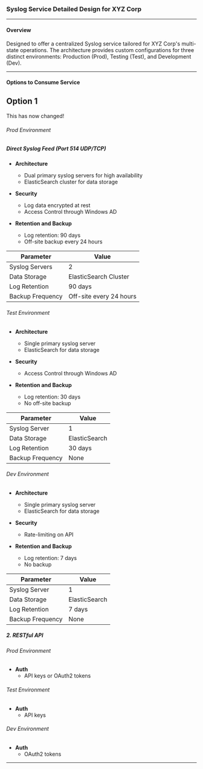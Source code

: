 ### Syslog Service Detailed Design for XYZ Corp

---

#### Overview

Designed to offer a centralized Syslog service tailored for XYZ Corp's multi-state operations. The architecture provides custom configurations for three distinct environments: Production (Prod), Testing (Test), and Development (Dev).

---

#### Options to Consume Service

## Option 1
This has now changed!

###### Prod Environment

##### Direct Syslog Feed (Port 514 UDP/TCP)

- **Architecture**
  - Dual primary syslog servers for high availability
  - ElasticSearch cluster for data storage
  
- **Security**
  - Log data encrypted at rest
  - Access Control through Windows AD

- **Retention and Backup**
  - Log retention: 90 days
  - Off-site backup every 24 hours

<center>

| Parameter          | Value                  |
|--------------------|------------------------|
| Syslog Servers     | 2                      |
| Data Storage       | ElasticSearch Cluster  |
| Log Retention      | 90 days                |
| Backup Frequency   | Off-site every 24 hours|

</center>

###### Test Environment

- **Architecture**
  - Single primary syslog server
  - ElasticSearch for data storage
  
- **Security**
  - Access Control through Windows AD

- **Retention and Backup**
  - Log retention: 30 days
  - No off-site backup

| Parameter          | Value                  |
|--------------------|------------------------|
| Syslog Server      | 1                      |
| Data Storage       | ElasticSearch          |
| Log Retention      | 30 days                |
| Backup Frequency   | None                   |

###### Dev Environment

- **Architecture**
  - Single primary syslog server
  - ElasticSearch for data storage

- **Security**
  - Rate-limiting on API

- **Retention and Backup**
  - Log retention: 7 days
  - No backup

| Parameter          | Value                  |
|--------------------|------------------------|
| Syslog Server      | 1                      |
| Data Storage       | ElasticSearch          |
| Log Retention      | 7 days                 |
| Backup Frequency   | None                   |

##### 2. RESTful API

###### Prod Environment

- **Auth**
  - API keys or OAuth2 tokens

###### Test Environment

- **Auth**
  - API keys

###### Dev Environment

- **Auth**
  - OAuth2 tokens

---

